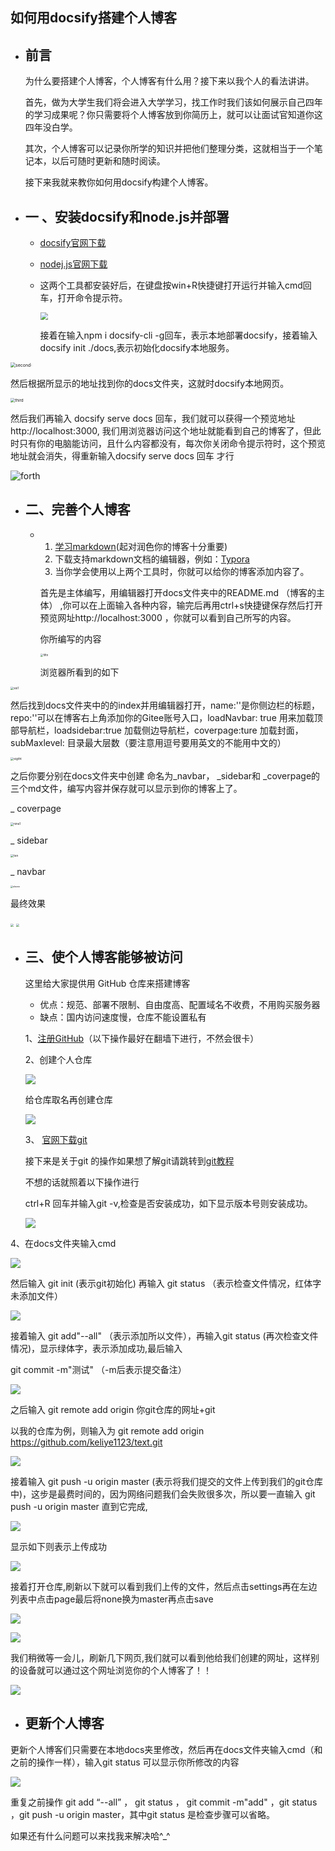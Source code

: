 ## 如何用docsify搭建个人博客



- ## 前言

  为什么要搭建个人博客，个人博客有什么用？接下来以我个人的看法讲讲。

  首先，做为大学生我们将会进入大学学习，找工作时我们该如何展示自己四年的学习成果呢？你只需要将个人博客放到你简历上，就可以让面试官知道你这四年没白学。

  其次，个人博客可以记录你所学的知识并把他们整理分类，这就相当于一个笔记本，以后可随时更新和随时阅读。

  接下来我就来教你如何用docsify构建个人博客。



- ## 一 、安装docsify和node.js并部署

  -  [docsify官网下载](https://docsify.js.org/#/)

  - [nodej.js官网下载](https://nodejs.org/zh-cn/download/)

  - 这两个工具都安装好后，在键盘按win+R快捷键打开运行并输入cmd回车，打开命令提示符。

    <img src="first.png" style="zoom:75%;" />

    接着在输入npm i docsify-cli -g回车，表示本地部署docsify，接着输入docsify init ./docs,表示初始化docsify本地服务。

<img src="second1.png" alt="second·" style="zoom:50%;" />

然后根据所显示的地址找到你的docs文件夹，这就时docsify本地网页。

<img src="third.png" alt="third" style="zoom:45%;" />

然后我们再输入 docsify serve docs 回车，我们就可以获得一个预览地址http://localhost:3000, 我们用浏览器访问这个地址就能看到自己的博客了，但此时只有你的电脑能访问，且什么内容都没有，每次你关闭命令提示符时，这个预览地址就会消失，得重新输入docsify serve docs 回车 才行

![forth](forth.png)  



* ## 二、完善个人博客

  * 1. [学习markdown](https://www.runoob.com/markdown/md-tutorial.html)(起对润色你的博客十分重要)
    2. 下载支持markdown文档的编辑器，例如：[Typora](https://apps.qachwl.cn/app/11/typora?bd_vid=10053636818437736761)
    3. 当你学会使用以上两个工具时，你就可以给你的博客添加内容了。
  
    首先是主体编写，用编辑器打开docs文件夹中的README.md （博客的主体） ,你可以在上面输入各种内容，输完后再用ctrl+s快捷键保存然后打开预览网址http://localhost:3000 ，你就可以看到自己所写的内容。
  
    你所编写的内容
    
    <img src="16.png" alt="fiftn" style="zoom:30%;" />
    
    浏览器所看到的如下

<img src="17.png" alt="six1" style="zoom:33%;" />



然后找到docs文件夹中的的index并用编辑器打开，name:''是你侧边栏的标题，repo:''可以在博客右上角添加你的Gitee账号入口，loadNavbar: true 用来加载顶部导航栏，loadsidebar:true 加载侧边导航栏，coverpage:ture 加载封面，subMaxlevel: 目录最大层数（要注意用逗号要用英文的不能用中文的）

<img src="18.1.png" alt="eigtht" style="zoom:33%;" />

之后你要分别在docs文件夹中创建 命名为_navbar， _sidebar和 _coverpage的三个md文件，编写内容并保存就可以显示到你的博客上了。

_ coverpage

<img src="20.png" alt="nine1" style="zoom:33%;" />



_ sidebar

<img src="ten.png" alt="ten" style="zoom:33%;" />



_ navbar

<img src="eleven.png" alt="eleven" style="zoom:25%;" />





最终效果

<img src="21.png" style="zoom:33%;" />

<img src="22.png" style="zoom:33%;" />





- ## 三、使个人博客能够被访问

  这里给大家提供用 GitHub 仓库来搭建博客

  - 优点：规范、部署不限制、自由度高、配置域名不收费，不用购买服务器
  - 缺点：国内访问速度慢，仓库不能设置私有

  1、[注册GitHub](https://github.com)（以下操作最好在翻墙下进行，不然会很卡）

  2、创建个人仓库

  ![](13.1.png)

  给仓库取名再创建仓库

  ![](14.png)

  

  3、 [官网下载git](https://git-scm.com/)

  接下来是关于git 的操作如果想了解git请跳转到[git教程](https://liaoxuefeng.com/books/git/introduction/index.html)

  不想的话就照着以下操作进行

  ctrl+R 回车并输入git -v,检查是否安装成功，如下显示版本号则安装成功。

  ![](26.png)

4、在docs文件夹输入cmd

![](23.png)

然后输入 git init   (表示git初始化) 再输入 git status   （表示检查文件情况，红体字未添加文件） 

![](24.png)

接着输入 git add"--all" （表示添加所以文件），再输入git status (再次检查文件情况)，显示绿体字，表示添加成功,最后输入

git commit -m"测试"    （-m后表示提交备注）

![](25.png)

之后输入 git remote add origin 你git仓库的网址+git

以我的仓库为例，则输入为 git remote add origin https://github.com/keliye1123/text.git

![](27.png)

接着输入 git push -u origin master  (表示将我们提交的文件上传到我们的git仓库中)，这步是最费时间的，因为网络问题我们会失败很多次，所以要一直输入 git push -u origin master 直到它完成,

![](28.png)

显示如下则表示上传成功

![](32.png)

接着打开仓库,刷新以下就可以看到我们上传的文件，然后点击settings再在左边列表中点击page最后将none换为master再点击save

![](29.png)

![](30.png)

我们稍微等一会儿，刷新几下网页,我们就可以看到他给我们创建的网址，这样别的设备就可以通过这个网址浏览你的个人博客了！！

![](31.png)



* ## 更新个人博客

更新个人博客们只需要在本地docs夹里修改，然后再在docs文件夹输入cmd（和之前的操作一样），输入git status  可以显示你所修改的内容

![](33.png)

重复之前操作 git add “--all”  ， git status  ，  git commit -m"add" ，git status  ，git push -u origin master，其中git status 是检查步骤可以省略。



如果还有什么问题可以来找我来解决哈^_^

